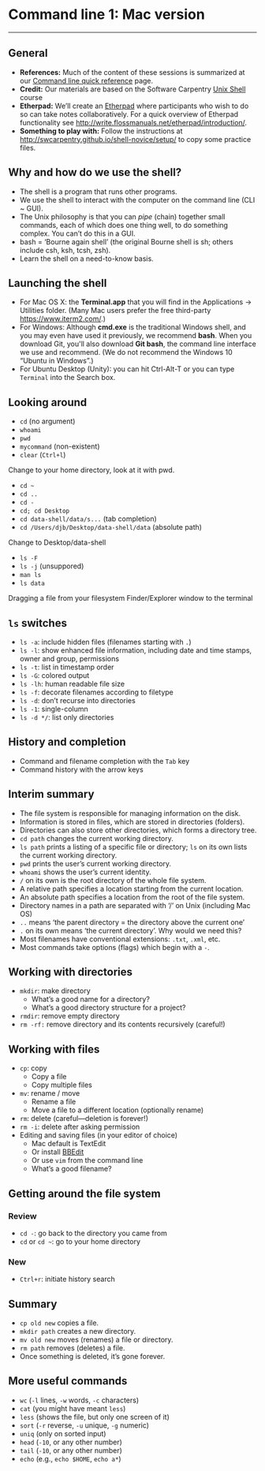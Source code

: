 # Command line 1: Mac version
____

## General

* **References:** Much of the content of these sessions is summarized at our [Command line quick reference](command-line_resources.md) page.
* **Credit:** Our materials are based on the Software Carpentry [Unix Shell](http://swcarpentry.github.io/shell-novice/) course
* **Etherpad:** We’ll create an [Etherpad](https://etherpad.net) where participants who wish to do so can take notes collaboratively. For a quick overview of Etherpad functionality see <http://write.flossmanuals.net/etherpad/introduction/>.
* **Something to play with:** Follow the instructions at <http://swcarpentry.github.io/shell-novice/setup/> to copy some practice files.

## Why and how do we use the shell?

* The shell is a program that runs other programs.
* We use the shell to interact with the computer on the command line (CLI ~ GUI).
* The Unix philosophy is that you can _pipe_ (chain) together small commands, each of which does one thing well, to do something complex. You can’t do this in a GUI.
* bash = ‘Bourne again shell’ (the original Bourne shell is sh; others include csh, ksh, tcsh, zsh).
* Learn the shell on a need-to-know basis.

## Launching the shell

* For Mac OS X: the **Terminal.app** that you will find in the Applications → Utilities folder. (Many Mac users prefer the free third-party <https://www.iterm2.com/>.)
* For Windows: Although **cmd.exe** is the traditional Windows shell, and you may even have used it previously, we recommend **bash**. When you download Git, you'll also download **Git bash**, the command line interface we use and recommend. (We do not recommend the Windows 10 “Ubuntu in Windows”.)
* For Ubuntu Desktop (Unity): you can hit Ctrl-Alt-T or you can type `Terminal` into the Search box.

## Looking around

* `cd` (no argument)
* `whoami`
* `pwd`
* `mycommand` (non-existent)
* `clear` (`Ctrl+l`)

Change to your home directory, look at it with pwd.

* `cd ~`
* `cd ..`
* `cd -`
* `cd; cd Desktop`
* `cd data-shell/data/s...` (tab completion)
* `cd /Users/djb/Desktop/data-shell/data` (absolute path)

Change to Desktop/data-shell

* `ls -F`
* `ls -j` (unsuppored)
* `man ls`
* `ls data`

Dragging a file from your filesystem Finder/Explorer window to the terminal

## `ls` switches

* `ls -a`: include hidden files (filenames starting with `.`)
* `ls -l`: show enhanced file information, including date and time stamps, owner and group, permissions
* `ls -t`: list in timestamp order
* `ls -G`: colored output
* `ls -lh`: human readable file size
* `ls -f`: decorate filenames according to filetype
* `ls -d`: don’t recurse into directories
* `ls -1`: single-column
* `ls -d */`: list only directories

## History and completion

* Command and filename completion with the `Tab` key
* Command history with the arrow keys

## Interim summary

* The file system is responsible for managing information on the disk.
* Information is stored in files, which are stored in directories (folders).
* Directories can also store other directories, which forms a directory tree.
* `cd path` changes the current working directory.
* `ls path` prints a listing of a specific file or directory; `ls` on its own lists the current working directory.
* `pwd` prints the user’s current working directory.
* `whoami` shows the user’s current identity.
* `/` on its own is the root directory of the whole file system.
* A relative path specifies a location starting from the current location.
* An absolute path specifies a location from the root of the file system.
* Directory names in a path are separated with ‘/’ on Unix (including Mac OS)
* `..` means ‘the parent directory = the directory above the current one’
* `.` on its own means ‘the current directory’. Why would we need this?
* Most filenames have conventional extensions: `.txt`, `.xml`, etc.
* Most commands take options (flags) which begin with a `-`.

## Working with directories

* `mkdir`: make directory
	* What’s a good name for a directory?
	* What’s a good directory structure for a project?
* `rmdir`: remove empty directory
* `rm -rf:` remove directory and its contents recursively (careful!)

## Working with files

* `cp`: copy
	* Copy a file
	* Copy multiple files 
* `mv`: rename / move
	* Rename a file
	* Move a file to a different location (optionally rename)
* `rm`: delete (careful—deletion is forever!)
* `rm -i`: delete after asking permission
* Editing and saving files (in your editor of choice)
	* Mac default is TextEdit
	* Or install [BBEdit](https://www.barebones.com/products/bbedit/)
	* Or use `vim` from the command line
	* What’s a good filename?

## Getting around the file system

### Review

* `cd -`: go back to the directory you came from
* `cd` or `cd ~`: go to your home directory

### New

* `Ctrl+r`: initiate history search

## Summary

* `cp old new` copies a file.
* `mkdir path` creates a new directory.
* `mv old new` moves (renames) a file or directory.
* `rm path` removes (deletes) a file.
* Once something is deleted, it’s gone forever.

## More useful commands

* `wc` (`-l` lines, `-w` words, `-c` characters)
* `cat` (you might have meant `less`)
* `less` (shows the file, but only one screen of it)
* `sort` (`-r` reverse, `-u` unique, `-g` numeric)
* `uniq` (only on sorted input)
* `head` (`-10`, or any other number)
* `tail` (`-10`, or any other number)
* `echo` (e.g., `echo $HOME`, `echo a*`)
